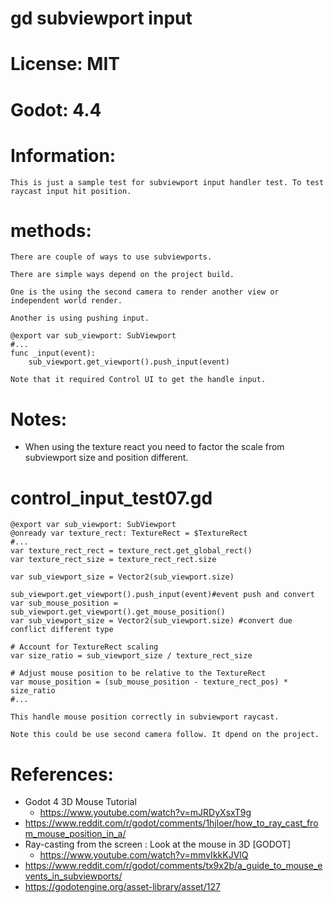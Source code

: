 # gd subviewport input

# License: MIT

# Godot: 4.4

# Information:
	This is just a sample test for subviewport input handler test. To test raycast input hit position.

# methods:
	There are couple of ways to use subviewports.

	There are simple ways depend on the project build.
	
	One is the using the second camera to render another view or independent world render.

	Another is using pushing input.
```
@export var sub_viewport: SubViewport
#...
func _input(event):
	sub_viewport.get_viewport().push_input(event)
```
	Note that it required Control UI to get the handle input.

# Notes:
- When using the texture react you need to factor the scale from subviewport size and position different.


# control_input_test07.gd
```
@export var sub_viewport: SubViewport
@onready var texture_rect: TextureRect = $TextureRect
#...
var texture_rect_rect = texture_rect.get_global_rect()
var texture_rect_size = texture_rect_rect.size

var sub_viewport_size = Vector2(sub_viewport.size)

sub_viewport.get_viewport().push_input(event)#event push and convert
var sub_mouse_position = sub_viewport.get_viewport().get_mouse_position()
var sub_viewport_size = Vector2(sub_viewport.size) #convert due conflict different type

# Account for TextureRect scaling
var size_ratio = sub_viewport_size / texture_rect_size

# Adjust mouse position to be relative to the TextureRect
var mouse_position = (sub_mouse_position - texture_rect_pos) * size_ratio
#...
```
	This handle mouse position correctly in subviewport raycast.

	Note this could be use second camera follow. It dpend on the project.

# References:
- Godot 4 3D Mouse Tutorial
	- https://www.youtube.com/watch?v=mJRDyXsxT9g
- https://www.reddit.com/r/godot/comments/1hjloer/how_to_ray_cast_from_mouse_position_in_a/
- Ray-casting from the screen : Look at the mouse in 3D [GODOT]
	- https://www.youtube.com/watch?v=mmvIkkKJVlQ
- https://www.reddit.com/r/godot/comments/tx9x2b/a_guide_to_mouse_events_in_subviewports/
- https://godotengine.org/asset-library/asset/127

